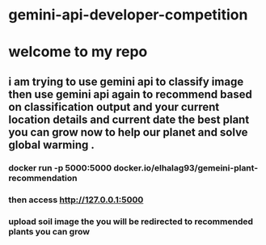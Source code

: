 # gemini-api-developer-competition 

# welcome to my repo 

## i am trying to use gemini api to classify image then use gemini api again to recommend based on classification output and your current location details and current date the best plant you can grow now  to help our planet and solve global warming .  

### docker run -p 5000:5000 docker.io/elhalag93/gemeini-plant-recommendation

### then access http://127.0.0.1:5000

### upload soil image the you will be redirected to recommended plants you can grow 
